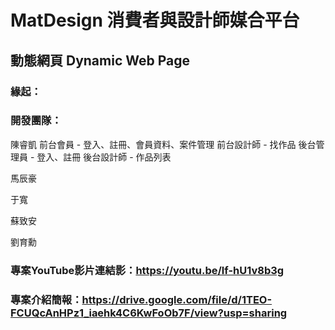# MatDesign 消費者與設計師媒合平台
## 動態網頁 Dynamic Web Page

### 緣起：

### 開發團隊：
陳睿凱 
前台會員 - 登入、註冊、會員資料、案件管理
前台設計師 - 找作品
後台管理員 - 登入、註冊
後台設計師 - 作品列表

馬辰豪

于寬

蘇致安

劉育勳

### 專案YouTube影片連結影：https://youtu.be/lf-hU1v8b3g
### 專案介紹簡報：https://drive.google.com/file/d/1TEO-FCUQcAnHPz1_iaehk4C6KwFoOb7F/view?usp=sharing 
